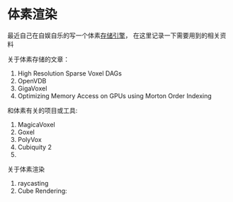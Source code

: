 # 体素渲染

最近自己在自娱自乐的写一个体素[存储引擎](https://github.com/yslib/VoxelMan.git)， 在这里记录一下需要用到的相关资料

关于体素存储的文章：
1. High Resolution Sparse Voxel DAGs
2. OpenVDB
3. GigaVoxel
4. Optimizing Memory Access on GPUs using Morton Order Indexing


和体素有关的项目或工具:
1. MagicaVoxel
2. Goxel
3. PolyVox
4. Cubiquity 2
5. [](http://www.volumesoffun.com/)


关于体素渲染
1. raycasting
[](https://medium.com/@calebleak/cube-voxel-rendering-bc5d87c24c3)
2. Cube Rendering: [](https://medium.com/@calebleak/quads-all-the-way-down-simple-voxel-rendering-fea1e4488e26)
